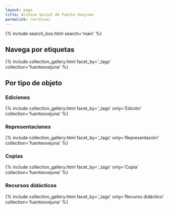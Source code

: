 ```yaml
---
layout: page
title: Archivo Social de Fuente Ovejuna
permalink: /archivo/
---
```


{% include search_box.html search='main' %}

## Navega por etiquetas
{% include collection_gallery.html facet_by='_tags' collection='fuenteovejuna' %}

## Por tipo de objeto

### Ediciones
{% include collection_gallery.html facet_by='_tags' only='Edición' collection='fuenteovejuna' %}
### Representaciones
{% include collection_gallery.html facet_by='_tags' only='Representación' collection='fuenteovejuna' %}
### Copias
{% include collection_gallery.html facet_by='_tags' only='Copia' collection='fuenteovejuna' %}
### Recursos didácticos
{% include collection_gallery.html facet_by='_tags' only='Recurso didáctico' collection='fuenteovejuna' %}